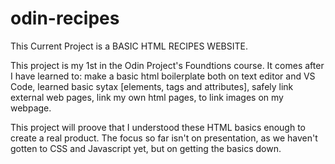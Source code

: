 # odin-recipes

This Current Project is a BASIC HTML RECIPES WEBSITE.

This project is my 1st in the Odin Project's Foundtions course. It comes after I have learned to: make a basic html boilerplate both on text editor and VS Code, learned basic sytax [elements, tags and attributes], safely link external web pages, link my own html  pages, to link images on my webpage.

This project will proove that I understood these HTML basics enough to create a real product. The focus so far isn't on presentation, as we haven't gotten to CSS and Javascript yet, but on getting the basics down.
